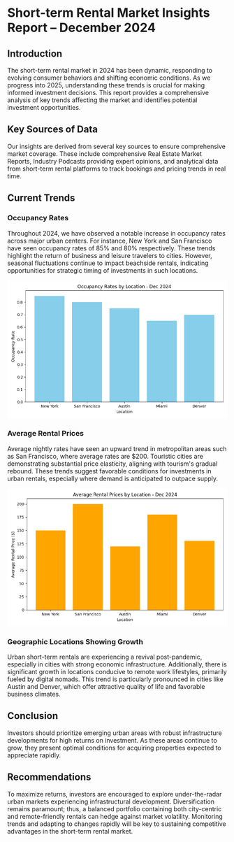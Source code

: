 # Short-term Rental Market Insights Report – December 2024

## Introduction
The short-term rental market in 2024 has been dynamic, responding to evolving consumer behaviors and shifting economic conditions. As we progress into 2025, understanding these trends is crucial for making informed investment decisions. This report provides a comprehensive analysis of key trends affecting the market and identifies potential investment opportunities.

## Key Sources of Data
Our insights are derived from several key sources to ensure comprehensive market coverage. These include comprehensive Real Estate Market Reports, Industry Podcasts providing expert opinions, and analytical data from short-term rental platforms to track bookings and pricing trends in real time.

## Current Trends
### Occupancy Rates
Throughout 2024, we have observed a notable increase in occupancy rates across major urban centers. For instance, New York and San Francisco have seen occupancy rates of 85% and 80% respectively. These trends highlight the return of business and leisure travelers to cities. However, seasonal fluctuations continue to impact beachside rentals, indicating opportunities for strategic timing of investments in such locations.

![Occupancy Rates by Location - December 2024](Occupancy_Rates_by_Location_Dec2024.png)

### Average Rental Prices
Average nightly rates have seen an upward trend in metropolitan areas such as San Francisco, where average rates are $200. Touristic cities are demonstrating substantial price elasticity, aligning with tourism's gradual rebound. These trends suggest favorable conditions for investments in urban rentals, especially where demand is anticipated to outpace supply.

![Average Rental Prices by Location - December 2024](Average_Rental_Prices_by_Location_Dec2024.png)

### Geographic Locations Showing Growth
Urban short-term rentals are experiencing a revival post-pandemic, especially in cities with strong economic infrastructure. Additionally, there is significant growth in locations conducive to remote work lifestyles, primarily fueled by digital nomads. This trend is particularly pronounced in cities like Austin and Denver, which offer attractive quality of life and favorable business climates.

## Conclusion
Investors should prioritize emerging urban areas with robust infrastructure developments for high returns on investment. As these areas continue to grow, they present optimal conditions for acquiring properties expected to appreciate rapidly.

## Recommendations
To maximize returns, investors are encouraged to explore under-the-radar urban markets experiencing infrastructural development. Diversification remains paramount; thus, a balanced portfolio containing both city-centric and remote-friendly rentals can hedge against market volatility. Monitoring trends and adapting to changes rapidly will be key to sustaining competitive advantages in the short-term rental market.
